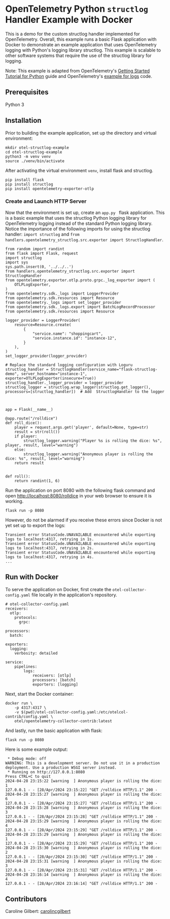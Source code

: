 # OpenTelemetry Python `structlog` Handler Example with Docker
This is a demo for the custom structlog handler implemented for OpenTelemetry. Overall, this example runs a basic Flask application with Docker to demonstrate an example application that uses OpenTelemetry logging with Python's logging library structlog. This example is scalable to other software systems that require the use of the structlog library for logging.

Note: This example is adapted from OpenTelemetry's [Getting Started Tutorial for Python](https://opentelemetry.io/docs/languages/python/getting-started/) guide and OpenTelemetry's [example for logs](https://github.com/open-telemetry/opentelemetry-python/blob/main/docs/examples/logs/README.rst) code.

## Prerequisites
Python 3

## Installation
Prior to building the example application, set up the directory and virtual environment:
```
mkdir otel-structlog-example
cd otel-structlog-example
python3 -m venv venv
source ./venv/bin/activate
```

After activating the virtual environment `venv`, install flask and structlog.
```
pip install flask
pip install structlog
pip install opentelemetry-exporter-otlp
```

### Create and Launch HTTP Server
Now that the environment is set up, create an `app.py ` flask application. This is a basic example that uses the structlog Python logging library for OpenTelemetry logging instead of the standard Python logging library. Notice the importance of the following imports for using the structlog handler: `import structlog` and `from handlers.opentelemetry_structlog.src.exporter import StructlogHandler`.

```
from random import randint
from flask import Flask, request
import structlog
import sys
sys.path.insert(0, '../../..')
from handlers.opentelemetry_structlog.src.exporter import StructlogHandler
from opentelemetry.exporter.otlp.proto.grpc._log_exporter import (
    OTLPLogExporter,
)
from opentelemetry.sdk._logs import LoggerProvider
from opentelemetry.sdk.resources import Resource
from opentelemetry._logs import set_logger_provider
from opentelemetry.sdk._logs.export import BatchLogRecordProcessor
from opentelemetry.sdk.resources import Resource

logger_provider = LoggerProvider(
    resource=Resource.create(
        {
            "service.name": "shoppingcart",
            "service.instance.id": "instance-12",
        }
    ),
)
set_logger_provider(logger_provider)

# Replace the standard logging configuration with Loguru
structlog_handler = StructlogHandler(service_name="flask-structlog-demo", server_hostname="instance-1", exporter=OTLPLogExporter(insecure=True)) 
structlog_handler._logger_provider = logger_provider
structlog_logger = structlog.wrap_logger(structlog.get_logger(), processors=[structlog_handler])  # Add  StructlogHandler to the logger



app = Flask(__name__)

@app.route("/rolldice")
def roll_dice():
    player = request.args.get('player', default=None, type=str)
    result = str(roll())
    if player:
        structlog_logger.warning("Player %s is rolling the dice: %s", player, result, level="warning")
    else:
        structlog_logger.warning("Anonymous player is rolling the dice: %s", result, level="warning")
    return result


def roll():
    return randint(1, 6)
```

Run the application on port 8080 with the following flask command and open [http://localhost:8080/rolldice](http://localhost:8080/rolldice) in your web browser to ensure it is working. 

```
flask run -p 8080
```

However, do not be alarmed if you receive these errors since Docker is not yet set up to export the logs:
```
Transient error StatusCode.UNAVAILABLE encountered while exporting logs to localhost:4317, retrying in 1s.
Transient error StatusCode.UNAVAILABLE encountered while exporting logs to localhost:4317, retrying in 2s.
Transient error StatusCode.UNAVAILABLE encountered while exporting logs to localhost:4317, retrying in 4s.
...
```

## Run with Docker

To serve the application on Docker, first create the `otel-collector-config.yaml` file locally in the application's repository.
```
# otel-collector-config.yaml
receivers:
  otlp:
    protocols:
      grpc:

processors:
  batch:

exporters:
  logging:
    verbosity: detailed

service:
    pipelines:
        logs:
            receivers: [otlp]
            processors: [batch]
            exporters: [logging]
```

Next, start the Docker container:
```
docker run \
    -p 4317:4317 \
    -v $(pwd)/otel-collector-config.yaml:/etc/otelcol-contrib/config.yaml \
    otel/opentelemetry-collector-contrib:latest
```

And lastly, run the basic application with flask:
```
flask run -p 8080
```

Here is some example output:
```
 * Debug mode: off
WARNING: This is a development server. Do not use it in a production deployment. Use a production WSGI server instead.
 * Running on http://127.0.0.1:8080
Press CTRL+C to quit
2024-04-28 23:15:22 [warning  ] Anonymous player is rolling the dice: 1
127.0.0.1 - - [28/Apr/2024 23:15:22] "GET /rolldice HTTP/1.1" 200 -
2024-04-28 23:15:27 [warning  ] Anonymous player is rolling the dice: 6
127.0.0.1 - - [28/Apr/2024 23:15:27] "GET /rolldice HTTP/1.1" 200 -
2024-04-28 23:15:28 [warning  ] Anonymous player is rolling the dice: 3
127.0.0.1 - - [28/Apr/2024 23:15:28] "GET /rolldice HTTP/1.1" 200 -
2024-04-28 23:15:29 [warning  ] Anonymous player is rolling the dice: 4
127.0.0.1 - - [28/Apr/2024 23:15:29] "GET /rolldice HTTP/1.1" 200 -
2024-04-28 23:15:29 [warning  ] Anonymous player is rolling the dice: 1
127.0.0.1 - - [28/Apr/2024 23:15:29] "GET /rolldice HTTP/1.1" 200 -
2024-04-28 23:15:30 [warning  ] Anonymous player is rolling the dice: 2
127.0.0.1 - - [28/Apr/2024 23:15:30] "GET /rolldice HTTP/1.1" 200 -
2024-04-28 23:15:31 [warning  ] Anonymous player is rolling the dice: 3
127.0.0.1 - - [28/Apr/2024 23:15:31] "GET /rolldice HTTP/1.1" 200 -
2024-04-28 23:16:14 [warning  ] Anonymous player is rolling the dice: 4
127.0.0.1 - - [28/Apr/2024 23:16:14] "GET /rolldice HTTP/1.1" 200 -
```


## Contributors
Caroline Gilbert: [carolincgilbert](https://github.com/carolinecgilbert)
